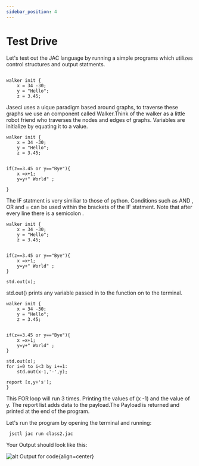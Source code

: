 ```yaml
---
sidebar_position: 4
---
```


# Test Drive

Let's test out the JAC language by running a simple programs which utilizes control structures and output statments.

```jac

walker init {
    x = 34 -30;
    y = "Hello";
    z = 3.45;

```
Jaseci uses a uique paradigm based around graphs, to traverse these graphs we use an component called Walker.Think of the walker as a little robot friend who traverses the nodes and edges of graphs. Variables are initialize by equating it to a value.

```jac
walker init {
    x = 34 -30;
    y = "Hello";
    z = 3.45;


if(z==3.45 or y=="Bye"){
    x =x+1;
    y=y+" World" ;

}
```

The  IF statment is very similiar to those of python. Conditions such as AND , OR and = can be used within the brackets of the IF statment.
Note that after every line there is a semicolon .

```jac
walker init {
    x = 34 -30;
    y = "Hello";
    z = 3.45;


if(z==3.45 or y=="Bye"){
    x =x+1;
    y=y+" World" ;
}

std.out(x);
```
std.out() prints any variable passed in to the function on to the terminal.

```jac
walker init {
    x = 34 -30;
    y = "Hello";
    z = 3.45;


if(z==3.45 or y=="Bye"){
    x =x+1;
    y=y+" World" ;
}

std.out(x);
for i=0 to i<3 by i+=1:
    std.out(x-1,'-',y);

report [x,y+'s'];
}
```

This FOR loop will run 3 times. Printing the values of (x -1) and the value of y. The report list adds data to the payload.The Payload is returned and printed at the end of the program.

Let's run the program by  opening the terminal and running:
```
 jsctl jac run class2.jac

 ```

 Your Output should look like this:

 ![alt Output for code](/img/test-drive-output.png){align=center}
